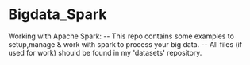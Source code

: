 # Bigdata_Spark
Working with Apache Spark:
-- This repo contains some examples to setup,manage & work with spark to process your big data.
-- All files (if used for work) should be found in my 'datasets' repository.
